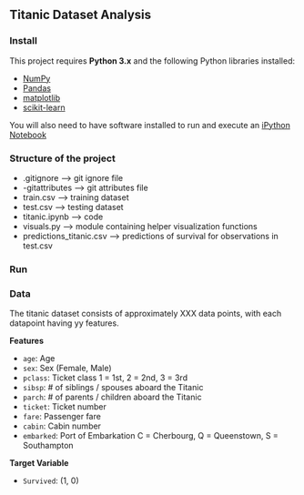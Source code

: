 ## Titanic Dataset Analysis

### Install

This project requires **Python 3.x** and the following Python libraries installed:

- [NumPy](http://www.numpy.org/)
- [Pandas](http://pandas.pydata.org)
- [matplotlib](http://matplotlib.org/)
- [scikit-learn](http://scikit-learn.org/stable/)

You will also need to have software installed to run and execute an [iPython Notebook](http://ipython.org/notebook.html)

### Structure of the project
- .gitignore --> git ignore file
- -gitattributes --> git attributes file
- train.csv --> training dataset
- test.csv --> testing dataset
- titanic.ipynb --> code
- visuals.py --> module containing helper visualization functions
- predictions_titanic.csv --> predictions of survival for observations in test.csv

### Run

### Data

The titanic  dataset consists of approximately XXX data points, with each datapoint having yy features. 

**Features**
- `age`: Age
- `sex`: Sex (Female, Male)
- `pclass`:	Ticket class	1 = 1st, 2 = 2nd, 3 = 3rd
- `sibsp`:	# of siblings / spouses aboard the Titanic	
- `parch`:	# of parents / children aboard the Titanic	
- `ticket`:	Ticket number	
- `fare`:	Passenger fare	
- `cabin`:	Cabin number	
- `embarked`:	Port of Embarkation	C = Cherbourg, Q = Queenstown, S = Southampton

**Target Variable**
- `Survived`: (1, 0)
